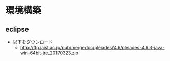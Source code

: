# 環境構築

## eclipse

* 以下をダウンロード
	* http://ftp.jaist.ac.jp/pub/mergedoc/pleiades/4.6/pleiades-4.6.3-java-win-64bit-jre_20170323.zip